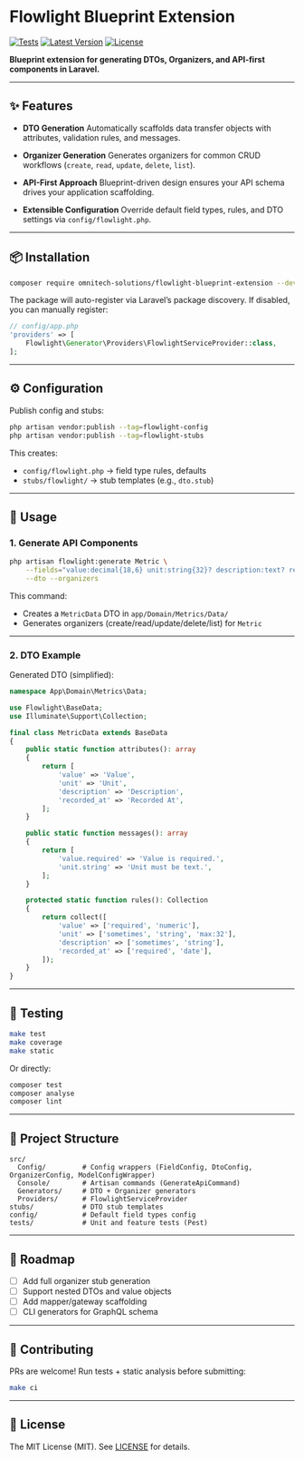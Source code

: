 # Flowlight Blueprint Extension

[![Tests](https://github.com/omnitech-solutions/flowlight-blueprint-extension/actions/workflows/tests.yml/badge.svg)](https://github.com/omnitech-solutions/flowlight-blueprint-extension/actions/workflows/tests.yml)
[![Latest Version](https://img.shields.io/packagist/v/omnitech-solutions/flowlight-blueprint-extension.svg?style=flat-square)](https://packagist.org/packages/omnitech-solutions/flowlight-blueprint-extension)
[![License](https://img.shields.io/badge/license-MIT-blue.svg)](LICENSE)

**Blueprint extension for generating DTOs, Organizers, and API-first components in Laravel.**

---

## ✨ Features

- **DTO Generation**
  Automatically scaffolds data transfer objects with attributes, validation rules, and messages.

- **Organizer Generation**
  Generates organizers for common CRUD workflows (`create`, `read`, `update`, `delete`, `list`).

- **API-First Approach**
  Blueprint-driven design ensures your API schema drives your application scaffolding.

- **Extensible Configuration**
  Override default field types, rules, and DTO settings via `config/flowlight.php`.

---

## 📦 Installation

```bash
composer require omnitech-solutions/flowlight-blueprint-extension --dev
```

The package will auto-register via Laravel’s package discovery.
If disabled, you can manually register:

```php
// config/app.php
'providers' => [
    Flowlight\Generator\Providers\FlowlightServiceProvider::class,
];
```

---

## ⚙️ Configuration

Publish config and stubs:

```bash
php artisan vendor:publish --tag=flowlight-config
php artisan vendor:publish --tag=flowlight-stubs
```

This creates:

- `config/flowlight.php` → field type rules, defaults
- `stubs/flowlight/` → stub templates (e.g., `dto.stub`)

---

## 🚀 Usage

### 1. Generate API Components

```bash
php artisan flowlight:generate Metric \
    --fields="value:decimal{18,6} unit:string{32}? description:text? recorded_at:datetime" \
    --dto --organizers
```

This command:

- Creates a `MetricData` DTO in `app/Domain/Metrics/Data/`
- Generates organizers (create/read/update/delete/list) for `Metric`

---

### 2. DTO Example

Generated DTO (simplified):

```php
namespace App\Domain\Metrics\Data;

use Flowlight\BaseData;
use Illuminate\Support\Collection;

final class MetricData extends BaseData
{
    public static function attributes(): array
    {
        return [
            'value' => 'Value',
            'unit' => 'Unit',
            'description' => 'Description',
            'recorded_at' => 'Recorded At',
        ];
    }

    public static function messages(): array
    {
        return [
            'value.required' => 'Value is required.',
            'unit.string' => 'Unit must be text.',
        ];
    }

    protected static function rules(): Collection
    {
        return collect([
            'value' => ['required', 'numeric'],
            'unit' => ['sometimes', 'string', 'max:32'],
            'description' => ['sometimes', 'string'],
            'recorded_at' => ['required', 'date'],
        ]);
    }
}
```

---

## 🧪 Testing

```bash
make test
make coverage
make static
```

Or directly:

```bash
composer test
composer analyse
composer lint
```

---

## 📂 Project Structure

```
src/
  Config/         # Config wrappers (FieldConfig, DtoConfig, OrganizerConfig, ModelConfigWrapper)
  Console/        # Artisan commands (GenerateApiCommand)
  Generators/     # DTO + Organizer generators
  Providers/      # FlowlightServiceProvider
stubs/            # DTO stub templates
config/           # Default field types config
tests/            # Unit and feature tests (Pest)
```

---

## 📝 Roadmap

- [ ] Add full organizer stub generation
- [ ] Support nested DTOs and value objects
- [ ] Add mapper/gateway scaffolding
- [ ] CLI generators for GraphQL schema

---

## 🤝 Contributing

PRs are welcome! Run tests + static analysis before submitting:

```bash
make ci
```

---

## 📜 License

The MIT License (MIT).
See [LICENSE](LICENSE) for details.
